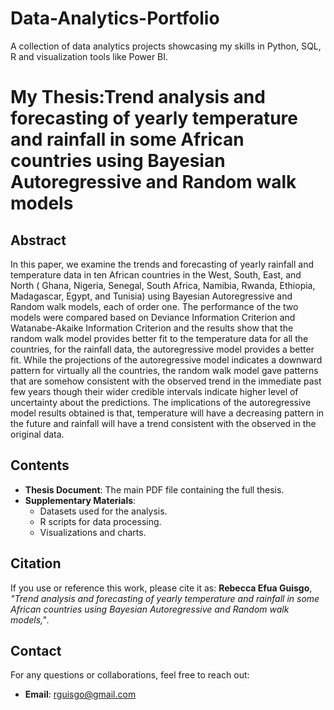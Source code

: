 # Data-Analytics-Portfolio
A collection of data analytics projects showcasing my skills in Python, SQL, R and visualization tools like Power BI.
# My Thesis:Trend analysis and forecasting of yearly temperature and rainfall in some African countries using Bayesian Autoregressive and Random walk models

## Abstract
In this paper, we examine the trends and forecasting of yearly rainfall and temperature data in ten African countries in the West, South, East, and North ( Ghana, Nigeria, Senegal, South Africa, Namibia, Rwanda, Ethiopia, Madagascar, Egypt, and Tunisia) using Bayesian Autoregressive and Random walk models, each of order one. The performance of the two models were compared based on Deviance Information Criterion and Watanabe-Akaike Information Criterion and the results show that the random walk model provides better fit to the temperature data for all the countries, for the rainfall data, the autoregressive model provides a better fit. While the projections of the autoregressive model indicates a downward pattern for virtually all the countries, the random walk model gave patterns that are somehow consistent with the observed trend in the immediate past few years though their wider credible intervals indicate higher level of uncertainty about the predictions. The implications of the autoregressive model results obtained is that, temperature will have a decreasing pattern in the future and rainfall will have a trend consistent with the observed in the original data.

## Contents
- **Thesis Document**: The main PDF file containing the full thesis.
- **Supplementary Materials**:
  - Datasets used for the analysis.
  - R scripts for data processing.
  - Visualizations and charts.

## Citation
If you use or reference this work, please cite it as:
**Rebecca Efua Guisgo**, *"Trend analysis and forecasting of yearly temperature and rainfall in some African countries using Bayesian Autoregressive and Random walk models,"*.

## Contact
For any questions or collaborations, feel free to reach out:
- **Email**: rguisgo@gmail.com

